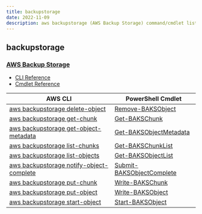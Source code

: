 ```yaml
---
title: backupstorage
date: 2022-11-09
description: aws backupstorage (AWS Backup Storage) command/cmdlet list.
---
```


## backupstorage

### [AWS Backup Storage](https://aws.amazon.com/backup/)

* [CLI Reference](https://docs.aws.amazon.com/cli/latest/reference/backupstorage/index.html)
* [Cmdlet Reference](https://docs.aws.amazon.com/powershell/latest/reference/items/BackupStorage_cmdlets.html)

|AWS CLI|PowerShell Cmdlet|
|----|----|
|[aws backupstorage delete-object](https://docs.aws.amazon.com/cli/latest/reference/backupstorage/delete-object.html)|[Remove-BAKSObject](https://docs.aws.amazon.com/powershell/latest/reference/items/Remove-BAKSObject.html)|
|[aws backupstorage get-chunk](https://docs.aws.amazon.com/cli/latest/reference/backupstorage/get-chunk.html)|[Get-BAKSChunk](https://docs.aws.amazon.com/powershell/latest/reference/items/Get-BAKSChunk.html)|
|[aws backupstorage get-object-metadata](https://docs.aws.amazon.com/cli/latest/reference/backupstorage/get-object-metadata.html)|[Get-BAKSObjectMetadata](https://docs.aws.amazon.com/powershell/latest/reference/items/Get-BAKSObjectMetadata.html)|
|[aws backupstorage list-chunks](https://docs.aws.amazon.com/cli/latest/reference/backupstorage/list-chunks.html)|[Get-BAKSChunkList](https://docs.aws.amazon.com/powershell/latest/reference/items/Get-BAKSChunkList.html)|
|[aws backupstorage list-objects](https://docs.aws.amazon.com/cli/latest/reference/backupstorage/list-objects.html)|[Get-BAKSObjectList](https://docs.aws.amazon.com/powershell/latest/reference/items/Get-BAKSObjectList.html)|
|[aws backupstorage notify-object-complete](https://docs.aws.amazon.com/cli/latest/reference/backupstorage/notify-object-complete.html)|[Submit-BAKSObjectComplete](https://docs.aws.amazon.com/powershell/latest/reference/items/Submit-BAKSObjectComplete.html)|
|[aws backupstorage put-chunk](https://docs.aws.amazon.com/cli/latest/reference/backupstorage/put-chunk.html)|[Write-BAKSChunk](https://docs.aws.amazon.com/powershell/latest/reference/items/Write-BAKSChunk.html)|
|[aws backupstorage put-object](https://docs.aws.amazon.com/cli/latest/reference/backupstorage/put-object.html)|[Write-BAKSObject](https://docs.aws.amazon.com/powershell/latest/reference/items/Write-BAKSObject.html)|
|[aws backupstorage start-object](https://docs.aws.amazon.com/cli/latest/reference/backupstorage/start-object.html)|[Start-BAKSObject](https://docs.aws.amazon.com/powershell/latest/reference/items/Start-BAKSObject.html)|

